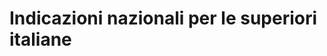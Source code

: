 
# Indicazioni nazionali per le superiori italiane

<!--
"Indicazioni nazionali riguardanti gli obiettivi specifici di apprendimento concernenti le attività e gli insegnamenti compresi nei paini degli studi previsti per i percorsi liceali [...]", Ministero dell'istruzione, dell'universtià e della ricerca, 2010

## Linee generali e competenze

- Visione storico-critica delle principali tematiche del pensiero matematico e del contesto filosofico, scientifico e tecnologico
- Attenzione a 3 momenti principali:
  - civiltà greca
  - rivoluzione scientifica del XVII secolo e nascita del calcolo infinitesimale
  - razionalismo illuministico: matematica moderna, approccio matematico ad altri campi (ingegneria, economia, biologia, scienze sociali), progresso scientifico
- 8 gruppi di concetti e metodi (7, visto che 5.,6. possono essere condensati):
  1. geometria euclidea
  2. calcolo algebrico, geometria analitica, funzioni e noziaoni elementari dell'analisi e del calcolo differenziale e integrale
  3. strumenti utili allo studio dei fenomeni fisici: vettori e ODE
  4. probabilità e statistica
  5. concetto e costruzione di modelli matematici
  6. " 
  7. approccio assiomatico
  8. induzione matematica


## Obiettivi specifici di apprendimento

````{dropdown} Primo biennio
:open:
```{dropdown} Aritmetica e algebra
- dall'aritmetica all'algebra
- insiemi numerici
- polinomi
- equazioni, disequazioni e sistemi
- introduzione ai vettori
```
```{dropdown} Geometria
- fondamenti di geometria euclidea
  - approccio assiomatico: postulato, assioma, definizione, teorema dimostrazione
  - geometria nel piano:
    - elementi geometrici fondamentali e costruzioni: angoli e triangoli
    - trasformazioni: traslazioni, rotazioni, riflessioni
```
```{dropdown} Relazioni e funzioni
- prime definizioni in insiemistica
- funzioni a variabile reale, rapprensentazione grafica di equazioni
  - esempi: primo e secondo grado, $1/x$, $|x|$, definite a tratti
```
```{dropdown} Dati e previsioni
- fondamenti di statistica descrittiva:
  - classificazione eventi: continui/discreti
  - rappresentazione dati
  - valore medio e varianza
```
```{dropdown} Elementi di informatica
- familiarizzazione con strumenti informatici
- concetto di algoritmo
```
````
````{dropdown} Secondo biennio
:open:
```{dropdown} Aritmetica e algebra
- circonferenza e cerchio, numero $\pi$, trigonometria
- numero $e$ di Nepero
- numeri complessi
```
```{dropdown} Geometria
- geometria analitica piana:
  - punti e rette
  - coniche **todo** *controllare se previste*
```
```{dropdown} Relazioni e funzioni
- equazioni polinomiali
- serie; progressioni aritmetiche e geometriche
- funzioni elementari dell'analisi: esponenziale e logaritmo
```
```{dropdown} Dati e previsioni
- distribuzioni di più variabili (2): congiunta, condizionata, marginale,...
- correlazione e dipendenza, regressione
- formula di Bayes
```
````
````{dropdown} Quinto anno
:open:
```{dropdown} Geometria
- geometria euclidea nello spazio
```
```{dropdown} Relazioni e funzioni
- limiti di successioni e funzioni
- continuità, derivabilità, integrabilità 
- equazioni differenziali
```
```{dropdown} Dati e previsioni
- distribuzioni discrete e continue
- esempi di distribuzione: binomiale, normale, Poisson
```
````
-->
